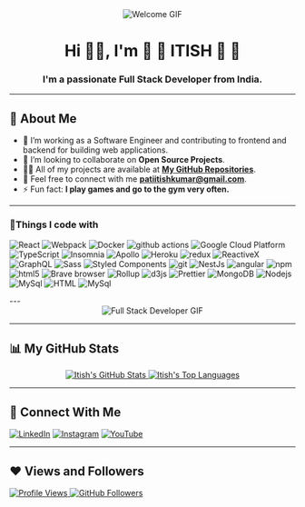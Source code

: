 <div align="center">
  <img src="https://media.giphy.com/media/fkZukR450RQ1qnGaq9/giphy.gif" alt="Welcome GIF" />
</div>

<h1 align="center">Hi 👋👋, I'm 🍧 🎀 ITISH 🎀 🍧</h1>
<h3 align="center">I'm a passionate Full Stack Developer from India.</h3>

---

## 💫 About Me

- 🙂 I’m working as a Software Engineer and contributing to frontend and backend for building web applications.
- 👯 I’m looking to collaborate on **Open Source Projects**.
- 👨‍💻 All of my projects are available at **[My GitHub Repositories](https://github.com/IPCODE77?tab=repositories)**.
- 💌 Feel free to connect with me **patiitishkumar@gmail.com**.
- ⚡ Fun fact: **I play games and go to the gym very often.**

---


<h3> 🚀Things I code with</h3>
<p>
  <img alt="React" src="https://img.shields.io/badge/-React-45b8d8?style=flat-square&logo=react&logoColor=white" />
  <img alt="Webpack" src="https://img.shields.io/badge/-Webpack-8DD6F9?style=flat-square&logo=webpack&logoColor=white" /> 
  <img alt="Docker" src="https://img.shields.io/badge/-Docker-46a2f1?style=flat-square&logo=docker&logoColor=white" />
  <img alt="github actions" src="https://img.shields.io/badge/-Github_Actions-2088FF?style=flat-square&logo=github-actions&logoColor=white" />
  <img alt="Google Cloud Platform" src="https://img.shields.io/badge/-Google_Cloud_Platform-1a73e8?style=flat-square&logo=google-cloud&logoColor=white" />
  <img alt="TypeScript" src="https://img.shields.io/badge/-TypeScript-007ACC?style=flat-square&logo=typescript&logoColor=white" />
  <img alt="Insomnia" src="https://img.shields.io/badge/-Insomnia-5849BE?style=flat-square&logo=insomnia&logoColor=white" />
  <img alt="Apollo" src="https://img.shields.io/badge/-Apollo%20GraphQL-311C87?style=flat-square&logo=apollo-graphql&logoColor=white" />
  <img alt="Heroku" src="https://img.shields.io/badge/-Heroku-430098?style=flat-square&logo=heroku&logoColor=white" />
  <img alt="redux" src="https://img.shields.io/badge/-Redux-764ABC?style=flat-square&logo=redux&logoColor=white" />
  <img alt="ReactiveX" src="https://img.shields.io/badge/-RxJs-B7178C?style=flat-square&logo=reactivex&logoColor=white" />
  <img alt="GraphQL" src="https://img.shields.io/badge/-GraphQL-E10098?style=flat-square&logo=graphql&logoColor=white" />
  <img alt="Sass" src="https://img.shields.io/badge/-Sass-CC6699?style=flat-square&logo=sass&logoColor=white" />
  <img alt="Styled Components" src="https://img.shields.io/badge/-Styled_Components-db7092?style=flat-square&logo=styled-components&logoColor=white" />
  <img alt="git" src="https://img.shields.io/badge/-Git-F05032?style=flat-square&logo=git&logoColor=white" />
  <img alt="NestJs" src="https://img.shields.io/badge/-NestJs-ea2845?style=flat-square&logo=nestjs&logoColor=white" />
  <img alt="angular" src="https://img.shields.io/badge/-Angular-DD0031?style=flat-square&logo=angular&logoColor=white" />
  <img alt="npm" src="https://img.shields.io/badge/-NPM-CB3837?style=flat-square&logo=npm&logoColor=white" />
  <img alt="html5" src="https://img.shields.io/badge/-HTML5-E34F26?style=flat-square&logo=html5&logoColor=white" />
  <img alt="Brave browser" src="https://img.shields.io/badge/-Brave_Browser-FB542B?style=flat-square&logo=brave&logoColor=white" />
  <img alt="Rollup" src="https://img.shields.io/badge/-Rollup-EC4A3F?style=flat-square&logo=rollup.js&logoColor=white" />
  <img alt="d3js" src="https://img.shields.io/badge/-D3.js-F9A03C?style=flat-square&logo=d3.js&logoColor=white" />
  <img alt="Prettier" src="https://img.shields.io/badge/-Prettier-F7B93E?style=flat-square&logo=prettier&logoColor=white" />
  <img alt="MongoDB" src="https://img.shields.io/badge/-MongoDB-13aa52?style=flat-square&logo=mongodb&logoColor=white" />
  <img alt="Nodejs" src="https://img.shields.io/badge/-Nodejs-43853d?style=flat-square&logo=Node.js&logoColor=white" />
  <img alt="MySql" src="https://img.shields.io/badge/MySQL-005C84?style=for-the-badge&logo=mysql&logoColor=white" />  
  <img alt="HTML" src="https://img.shields.io/badge/HTML5-E34F26?style=for-the-badge&logo=html5&logoColor=white" />  
    <img alt="MySql" src="https://img.shields.io/badge/Sass-CC6699?style=for-the-badge&logo=sass&logoColor=white" />  
</p>
---

<div align="center">
  <img src="https://media.tenor.com/UttC4AITYR4AAAAd/full-stack-developer.gif" alt="Full Stack Developer GIF" />
</div>

---

## 📊 My GitHub Stats

<p align="center">
  <a href="https://github.com/IPCODE77/github-readme-stats">
    <img alt="Itish's GitHub Stats" src="https://github-readme-stats.vercel.app/api?username=IPCODE77&show_icons=true&count_private=true&theme=react&hide_border=true&bg_color=0D1117" />
  </a>
  <a href="https://github.com/IPCODE77/github-readme-stats">
    <img alt="Itish's Top Languages" src="https://github-readme-stats.vercel.app/api/top-langs/?username=IPCODE77&langs_count=8&count_private=true&layout=compact&theme=react&hide_border=true&bg_color=0D1117" />
  </a>
</p>

---

## 🔗 Connect With Me

<p align="left">
  <a href="https://www.linkedin.com/in/itish-pati-5b065622b/"><img src="https://img.icons8.com/fluent/48/000000/linkedin.png" alt="LinkedIn" /></a>
  <a href="https://www.instagram.com/itishkumarpati/?hl=en"><img src="https://img.icons8.com/fluent/48/000000/instagram-new.png" alt="Instagram" /></a>
  <a href="https://www.youtube.com/channel/UCKEHXMVVtGTGGczHltg8Uxw"><img src="https://img.icons8.com/color/48/000000/youtube-play.png" alt="YouTube" /></a>
</p>

---

## ❤️ Views and Followers

<p align="left">
  <a href="https://github.com/Meghna-DAS/github-profile-views-counter">
    <img src="https://komarev.com/ghpvc/?username=IPCODE77" alt="Profile Views" />
  </a>
  <a href="https://github.com/IPCODE77?tab=followers">
    <img src="https://img.shields.io/github/followers/IPCODE77?label=Followers&style=social" alt="GitHub Followers" />
  </a>
</p>
